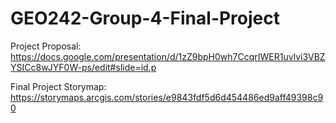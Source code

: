 # GEO242-Group-4-Final-Project
Project Proposal:
https://docs.google.com/presentation/d/1zZ9bpH0wh7CcqrIWER1uvlvi3VBZYSICc8wJYF0W-ps/edit#slide=id.p

Final Project Storymap: https://storymaps.arcgis.com/stories/e9843fdf5d6d454486ed9aff49398c90
